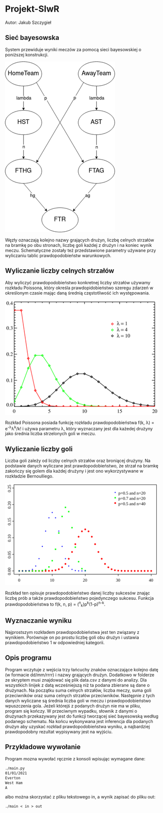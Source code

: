 # Projekt-SIwR
Autor: Jakub Szczygieł

## Sieć bayesowska
System przewiduje wyniki meczów za pomocą sieci bayesowskiej o poniższej konstrukcji.

![](obrazy/SIwR.png)

Węzły oznaczają kolejno nazwy grających drużyn, liczbę celnych strzałów na bramkę po obu stronach, liczbę goli każdej z drużyn i na koniec wynik meczu. Schematyczne zostały też przedstawione parametry używane przy wyliczaniu tablic prawdopodobieństw warunkowych.

## Wyliczanie liczby celnych strzałów
Aby wyliczyć prawdopodobieństwo konkretnej liczby strzałów używamy rozkładu Poissona, który określa prawdopidobieństwo szeregu zdarzeń w określonym czasie mając daną średnią częstotliwość ich występowania.

![](obrazy/Poisson.png)

Rozkład Poissona posiada funkcję rozkładu prawdopodobieństwa f(k, &lambda;) = e<sup>-&lambda;</sup>&lambda;<sup>k</sup>/k! i używa parametru &lambda;, który wyznaczany jest dla każedej drużyny jako średnia liczba strzelonych goli w meczu.

## Wyliczanie liczby goli
Liczba goli zależy od liczby celnych strzałów oraz broniącej drużyny. Na podstawie danych wyliczane jest prawdopodobieństwo, że strzał na bramkę zakończy się golem dla każdej drużyny i jest ono wykorzystywane w rozkładzie Bernoulliego.

![](obrazy/Bernoulli.png)

Rozkład ten opisuje prawdopodobieństwo danej liczby sukcesów znając liczbę prób a także prawdopodobieństwo pojedynczego sukcesu. Funkcja prawdopodobieństwa to f(k, n, p) = (<sup>n</sup><sub>k</sub>)p<sup>k</sup>(1-p)<sup>n-k</sup>.

## Wyznaczanie wyniku
Najprostszym rozkładem prawdopodobieństwa jest ten związany z wynikiem. Porównuje on po prostu liczbę goli obu drużyn i ustawia prawdopodobieństwo 1 w odpowiedniej kategorii.

## Opis programu
Program wczytuje z wejścia trzy łańcuchy znaków oznaczające kolejno datę (w formacie dd/mm/rrrr) i nazwy grających drużyn. Dodatkowo w folderze ze skryptem musi znajdować się plik data.csv z danymi do analizy. Dla wszystkich linijek z datą wcześniejszą niż ta podana zbierane są dane o drużynach. Na początku suma celnych strzałów, liczba meczy, suma goli przeciwników oraz suma celnych strzałów przeciwników. Następnie z tych danych wyliczane są średnia liczba goli w meczu i prawdopodobieństwo wpuszczenia gola. Jeżeli którejś z podanych drużyn nie ma w pliku, program się kończy. W przeciwnym wypadku, słownik z danymi o drużynach przekazywany jest do funkcji tworzącej sieć bayesowską według podanego schematu. Na końcu wykonywana jest inferencja dla podanych drużyn aby uzyskać rozkład prawdopodobieństwa wyniku, a najbardziej prawdopodobny rezultat wypisywany jest na wyjściu.

## Przykładowe wywołanie
Program mozna wywołać ręcznie z konsoli wpisując wymagane dane:
```
./main.py
01/01/2021
Everton
West Ham
A
```
albo można skorzystać z pliku tekstowego in, a wynik zapisać do pliku out:
```
./main < in > out
```
